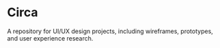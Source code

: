 # Circa
A repository for UI/UX design projects, including wireframes, prototypes, and user experience research.
